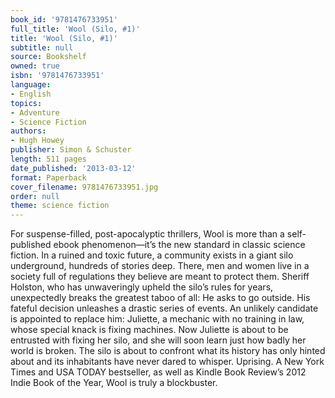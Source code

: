 ```yaml
---
book_id: '9781476733951'
full_title: 'Wool (Silo, #1)'
title: 'Wool (Silo, #1)'
subtitle: null
source: Bookshelf
owned: true
isbn: '9781476733951'
language:
- English
topics:
- Adventure
- Science Fiction
authors:
- Hugh Howey
publisher: Simon & Schuster
length: 511 pages
date_published: '2013-03-12'
format: Paperback
cover_filename: 9781476733951.jpg
order: null
theme: science fiction
---
```

For suspense-filled, post-apocalyptic thrillers, Wool is more than a self-published ebook phenomenon―it’s the new standard in classic science fiction.
In a ruined and toxic future, a community exists in a giant silo underground, hundreds of stories deep. There, men and women live in a society full of regulations they believe are meant to protect them. Sheriff Holston, who has unwaveringly upheld the silo’s rules for years, unexpectedly breaks the greatest taboo of all: He asks to go outside.
His fateful decision unleashes a drastic series of events. An unlikely candidate is appointed to replace him: Juliette, a mechanic with no training in law, whose special knack is fixing machines. Now Juliette is about to be entrusted with fixing her silo, and she will soon learn just how badly her world is broken. The silo is about to confront what its history has only hinted about and its inhabitants have never dared to whisper. Uprising.
A New York Times and USA TODAY bestseller, as well as Kindle Book Review’s 2012 Indie Book of the Year, Wool is truly a blockbuster.
